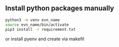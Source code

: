 
## Install python packages manually

```bash
python3 -m venv evn_name
source evn_name/bin/activate
pip3 install -r requirement.txt
```

or  install pyenv and create via makefil
